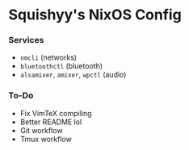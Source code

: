 # Squishyy's NixOS Config

### Services
 - `nmcli` (networks)
 - `bluetoothctl` (bluetooth)
 - `alsamixer`, `amixer`, `wpctl` (audio)

### To-Do
 - Fix VimTeX compiling
 - Better README lol
 - Git workflow
 - Tmux workflow

